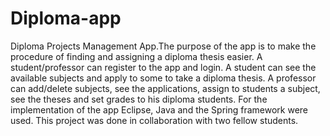 # Diploma-app
Diploma Projects Management App.The purpose of the app is to make the procedure of finding and assigning a diploma thesis 
easier. A student/professor can register to the app and login. A student can see the available subjects 
and apply to some to take a diploma thesis. A professor can add/delete subjects, see the applications,
assign to students a subject, see the theses and set grades to his diploma students.
For the implementation of the app Eclipse, Java and the Spring 
framework were used. This project was done in collaboration with two fellow students.
